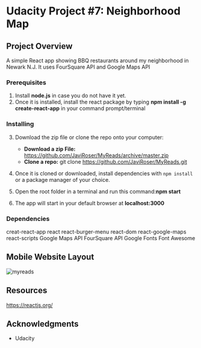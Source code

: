 # Udacity Project #7: Neighborhood Map

## Project Overview

A simple React app showing BBQ restaurants around my neighborhood in Newark N.J. It uses FourSquare API and Google Maps API



### Prerequisites

1. Install **node.js** in case you do not have it yet. 
2. Once it is installed, install the react package by typing **npm install -g create-react-app** in your command prompt/terminal

### Installing

3. Download the zip file or clone the repo onto your computer:
	-  **Download a zip File:** https://github.com/JaviRoser/MyReads/archive/master.zip
	-  **Clone a repo:**  git clone https://github.com/JaviRoser/MyReads.git

4. Once it is cloned or downloaded, install dependencies with `npm install` or a package manager of your choice.
5. Open the root folder in a terminal and run this command:**npm start**
6. The app will start in your default browser at **localhost:3000**

### Dependencies
creat-react-app
react
react-burger-menu
react-dom
react-google-maps
react-scripts
Google Maps API
FourSquare API
Google Fonts
Font Awesome
   
## Mobile Website Layout

![myreads](https://user-images.githubusercontent.com/25829140/45979851-60c6e700-c01e-11e8-858a-55f24c463695.JPG)

## Resources

https://reactjs.org/


## Acknowledgments

- Udacity


